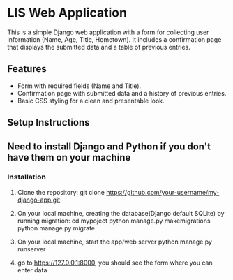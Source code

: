 # LIS Web Application

This is a simple Django web application with a form for collecting user information (Name, Age, Title, Hometown). It includes a confirmation page that displays the submitted data and a table of previous entries.

## Features
- Form with required fields (Name and Title).
- Confirmation page with submitted data and a history of previous entries.
- Basic CSS styling for a clean and presentable look.

## Setup Instructions

## Need to install Django and Python if you don't have them on your machine

### Installation
1. Clone the repository:
   git clone https://github.com/your-username/my-django-app.git

2. On your local machine, creating the database(Django default SQLite) by running migration:
   cd mypoject
   python manage.py makemigrations
   python manage.py migrate

3. On your local machine, start the app/web server
   python manage.py runserver
   
4. go to https://127.0.0.1:8000, you should see the form where you can enter data
